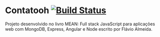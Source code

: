# Contatooh [![Build Status](https://travis-ci.org/geisonsn/cac-mean.svg?branch=master)](https://travis-ci.org/geisonsn/cac-mean)

Projeto desenvolvido no livro MEAN: Full stack JavaScript para aplicações web com MongoDB, Express, Angular e Node escrito por Flávio Almeida.
